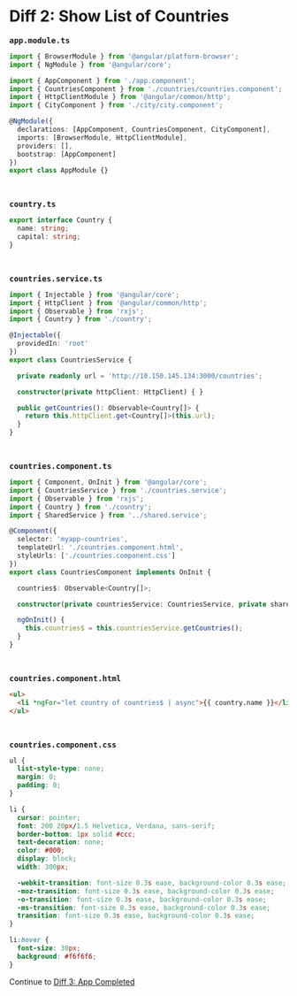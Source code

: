 # Diff 2: Show List of Countries

<pre><b>app.module.ts</b></pre>

```typescript
import { BrowserModule } from '@angular/platform-browser';
import { NgModule } from '@angular/core';

import { AppComponent } from './app.component';
import { CountriesComponent } from './countries/countries.component';
import { HttpClientModule } from '@angular/common/http';
import { CityComponent } from './city/city.component';

@NgModule({
  declarations: [AppComponent, CountriesComponent, CityComponent],
  imports: [BrowserModule, HttpClientModule],
  providers: [],
  bootstrap: [AppComponent]
})
export class AppModule {}
```

<br/>

<pre><b>country.ts</b></pre>

```typescript
export interface Country {
  name: string;
  capital: string;
}
```

<br/>

<pre><b>countries.service.ts</b></pre>

```typescript
import { Injectable } from '@angular/core';
import { HttpClient } from '@angular/common/http';
import { Observable } from 'rxjs';
import { Country } from './country';

@Injectable({
  providedIn: 'root'
})
export class CountriesService {

  private readonly url = 'http://10.150.145.134:3000/countries';

  constructor(private httpClient: HttpClient) { }

  public getCountries(): Observable<Country[]> {
    return this.httpClient.get<Country[]>(this.url);
  }
}
```
<br/>

<pre><b>countries.component.ts</b></pre>

```typescript
import { Component, OnInit } from '@angular/core';
import { CountriesService } from './countries.service';
import { Observable } from 'rxjs';
import { Country } from './country';
import { SharedService } from '../shared.service';

@Component({
  selector: 'myapp-countries',
  templateUrl: './countries.component.html',
  styleUrls: ['./countries.component.css']
})
export class CountriesComponent implements OnInit {

  countries$: Observable<Country[]>;

  constructor(private countriesService: CountriesService, private sharedService: SharedService) { }

  ngOnInit() {
    this.countries$ = this.countriesService.getCountries();
  }
}
```
<br/>

<pre><b>countries.component.html</b></pre>

```html
<ul>
  <li *ngFor="let country of countries$ | async">{{ country.name }}</li>
</ul>
```
<br/>

<pre><b>countries.component.css</b></pre>

```css
ul {
  list-style-type: none;
  margin: 0;
  padding: 0;
}

li {
  cursor: pointer;
  font: 200 20px/1.5 Helvetica, Verdana, sans-serif;
  border-bottom: 1px solid #ccc;
  text-decoration: none;
  color: #000;
  display: block;
  width: 300px;

  -webkit-transition: font-size 0.3s ease, background-color 0.3s ease;
  -moz-transition: font-size 0.3s ease, background-color 0.3s ease;
  -o-transition: font-size 0.3s ease, background-color 0.3s ease;
  -ms-transition: font-size 0.3s ease, background-color 0.3s ease;
  transition: font-size 0.3s ease, background-color 0.3s ease;
}

li:hover {
  font-size: 30px;
  background: #f6f6f6;
}
```

Continue to [Diff 3: App Completed](../diff3)
